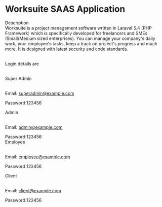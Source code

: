 # Worksuite SAAS Application

Description<br>
Worksuite is a project management software written in Laravel 5.4 (PHP Framework) which is specifically developed for freelancers and SMEs (Small/Medium sized enterprises). You can manage your company's daily work, your employee's tasks, keep a track on project's progress and much more. It is designed with latest security and code standards.


<br>
Login details are<br><br>
 
Super Admin<br><br>

Email: superadmin@example.com<br>

Password:123456<br>
                
Admin<br><br>

Email: admin@example.com<br>

Password:123456<br>
Employee<br><br>

Email: employee@example.com<br>

Password:123456

Client<br><br>

Email: client@example.com<br>

Password:123456<br>
